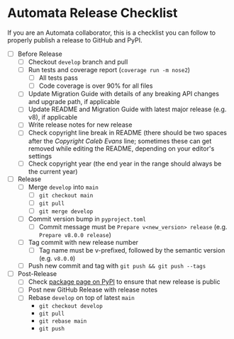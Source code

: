 # Automata Release Checklist

If you are an Automata collaborator, this is a checklist you can follow to
properly publish a release to GitHub and PyPI.

- [ ] Before Release
  - [ ] Checkout `develop` branch and pull
  - [ ] Run tests and coverage report (`coverage run -m nose2`)
    - [ ] All tests pass
    - [ ] Code coverage is over 90% for all files
  - [ ] Update Migration Guide with details of any breaking API changes and
    upgrade path, if applicable
  - [ ] Update README and Migration Guide with latest major release (e.g. v8),
    if applicable
  - [ ] Write release notes for new release
  - [ ] Check copyright line break in README (there should be two spaces after
    the *Copyright <year> Caleb Evans* line; sometimes these can get removed
    while editing the README, depending on your editor's settings
  - [ ] Check copyright year (the end year in the range should always be the
    current year)
- [ ] Release
  - [ ] Merge `develop` into `main`
    - [ ] `git checkout main`
    - [ ] `git pull`
    - [ ] `git merge develop`
  - [ ] Commit version bump in `pyproject.toml`
    - [ ] Commit message must be `Prepare v<new_version> release` (e.g. `Prepare v8.0.0 release`)
  - [ ] Tag commit with new release number
    - [ ] Tag name must be v-prefixed, followed by the semantic version (e.g.
      `v8.0.0`)
  - [ ] Push new commit and tag with `git push && git push --tags`
- [ ] Post-Release
  - [ ] Check [package page on PyPI](https://pypi.org/project/automata-lib/) to
    ensure that new release is public
  - [ ] Post new GitHub Release with release notes
  - [ ] Rebase `develop` on top of latest `main`
    - `git checkout develop`
    - `git pull`
    - `git rebase main`
    - `git push`
